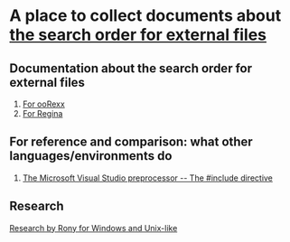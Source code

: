 # A place to collect documents about [the search order for external files](..)

## Documentation about the search order for external files

1. [For ooRexx](external-search-order-in-oorexx.md)
2. [For Regina](external-search-order-in-regina.md)

## For reference and comparison: what other languages/environments do

1. [The Microsoft Visual Studio preprocessor -- The #include directive](nclude-directive-in-visual-studio.md)

## Research

[Research by Rony for Windows and Unix-like](searchorder.md)
